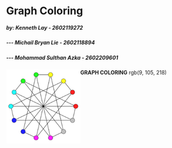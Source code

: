 # Graph Coloring
##### by: Kenneth Lay - 2602119272
##### ---  Michail Bryan Lie - 2602118894
##### --- Mohammad Sulthan Azka - 2602209601

<img src="/assets/gcol-log.png" width="200" align="left"/> **GRAPH COLORING** rgb(9, 105, 218)


